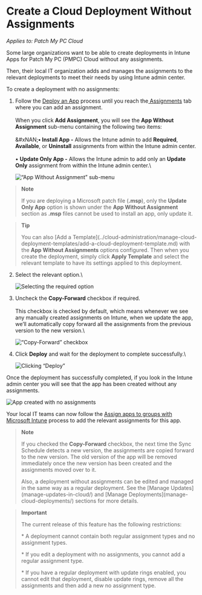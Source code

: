 # Create a Cloud Deployment Without Assignments

_Applies to: Patch My PC Cloud_

Some large organizations want to be able to create deployments in Intune Apps for Patch My PC (PMPC) Cloud without any assignments.

Then, their local IT organization adds and manages the assignments to the relevant deployments to meet their needs by using Intune admin center.

To create a deployment with no assignments:

1.  Follow the [Deploy an App](deploying-an-app-using-cloud/) process until you reach the[ Assignments](deploying-an-app-using-cloud/cloud-assignments-deployment-tab.md) tab where you can add an assignment.\
    \
    When you click **Add Assignment**, you will see the **App Without Assignment** sub-menu containing the following two items:\
    \
    \&#xNAN;**• Install App -** Allows the Intune admin to add **Required**, **Available**, or **Uninstall** assignments from within the Intune admin center.\
    \
    • **Update Only App -** Allows the Intune admin to add only an **Update Only** assignment from within the Intune admin center.\\

    ![“App Without Assignment” sub-menu](../../.gitbook/assets/image-\(358\).png)

> **Note**
>
> If you are deploying a Microsoft patch file (**.msp**), only the **Update Only App** option is shown under the **App Without Assignment** section as **.msp** files cannot be used to install an app, only update it.

> **Tip**
>
> You can also \[Add a Template]\(../cloud-administration/manage-cloud-deployment-templates/add-a-cloud-deployment-template.md) with the **App Without Assignments** options configured. Then when you create the deployment, simply click **Apply Template** and select the relevant template to have its settings applied to this deployment.

2.  Select the relevant option.\\

    ![Selecting the required option](../../.gitbook/assets/image-\(2483\).png)
3.  Uncheck the **Copy-Forward** checkbox if required.\
    \
    This checkbox is checked by default, which means whenever we see any manually created assignments on Intune, when we update the app, we’ll automatically copy forward all the assignments from the previous version to the new version.\\

    ![“Copy-Forward” checkbox](../../.gitbook/assets/image-\(2484\).png)
4.  Click **Deploy** and wait for the deployment to complete successfully.\\

    ![Clicking “Deploy”](../../.gitbook/assets/image-\(2485\).png)

Once the deployment has successfully completed, if you look in the Intune admin center you will see that the app has been created without any assignments.

![App created with no assignments](../../.gitbook/assets/image-\(362\).png)

Your local IT teams can now follow the [Assign apps to groups with Microsoft Intune](https://learn.microsoft.com/en-us/mem/intune/apps/apps-deploy) process to add the relevant assignments for this app.

> **Note**
>
> If you checked the **Copy-Forward** checkbox, the next time the Sync Schedule detects a new version, the assignments are copied forward to the new version. The old version of the app will be removed immediately once the new version has been created and the assignments moved over to it.
>
> Also, a deployment without assignments can be edited and managed in the same way as a regular deployment. See the \[Manage Updates]\(manage-updates-in-cloud/) and \[Manage Deployments]\(manage-cloud-deployments/) sections for more details.

> **Important**
>
> The current release of this feature has the following restrictions:
>
> \* A deployment cannot contain both regular assignment types and no assignment types.
>
> \* If you edit a deployment with no assignments, you cannot add a regular assignment type.
>
> \* If you have a regular deployment with update rings enabled, you cannot edit that deployment, disable update rings, remove all the assignments and then add a new no assignment type.
